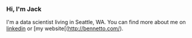### Hi, I'm Jack


I'm a data scientist living in Seattle, WA. You can find more about me on [linkedin](https://www.linkedin.com/in/jackbennetto/) or [my website[(http://bennetto.com/).

<!--
**jackbenn/jackbenn** is a ✨ _special_ ✨ repository because its `README.md` (this file) appears on your GitHub profile.

Here are some ideas to get you started:

- 🔭 I’m currently working on ...
- 🌱 I’m currently learning ...
- 👯 I’m looking to collaborate on ...
- 🤔 I’m looking for help with ...
- 💬 Ask me about ...
- 📫 How to reach me: ...
- 😄 Pronouns: ...
- ⚡ Fun fact: ...
-->
